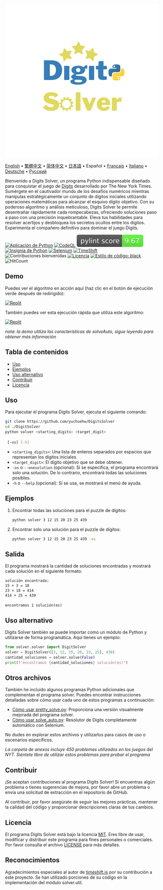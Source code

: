 <p align="center">
    <picture>
      <img 
        src="https://raw.githubusercontent.com/yuchuehw/DigitsSolver/main/new_logo.png" 
        alt="Icono de Digits Solver"
        width="500"
       />
    </picture>
<p>

[English](README.md)
 • [繁體中文](README_zh-TW.md)
 • [简体中文](README_zh-CN.md)
 • [日本語](README_ja.md)
 • Español
 • [Français](README_fr.md)
 • [Italiano](README_it.md)
 • [Deutsche](README_de.md)
 • [Русский](README_ru.md)

Bienvenido a Digits Solver, un programa Python indispensable diseñado para conquistar el juego de [Digits](https://www.nytimes.com/games/digits) desarrollado por The New York Times. Sumérgete en el cautivador mundo de los desafíos numéricos mientras manipulas estratégicamente un conjunto de dígitos iniciales utilizando operaciones matemáticas para alcanzar el esquivo dígito objetivo. Con su poderoso algoritmo y análisis meticuloso, Digits Solver te permite desentrañar rápidamente cada rompecabezas, ofreciendo soluciones paso a paso con una precisión inquebrantable. Eleva tus habilidades para resolver acertijos y desbloquea los secretos ocultos entre los dígitos. Experimenta el compañero definitivo para dominar el juego Digits.

[![Aplicación de Python](https://github.com/yuchuehw/DigitsSolver/actions/workflows/python-app.yml/badge.svg)](https://github.com/yuchuehw/DigitsSolver/actions/workflows/python-app.yml)
[![CodeQL](https://github.com/yuchuehw/DigitsSolver/actions/workflows/github-code-scanning/codeql/badge.svg)](https://github.com/yuchuehw/DigitsSolver/actions/workflows/github-code-scanning/codeql)
[![Puntuación PyLint](https://raw.githubusercontent.com/yuchuehw/DigitsSolver/main/pylint_badge.svg)](pylint.out)
<br>
[![Insignia de Python](https://img.shields.io/badge/Python-3776AB?style=flat&for-the-badge&logo=python&logoColor=white)](https://www.python.org/)
[![Selenium](https://img.shields.io/badge/Selenium-grey.svg?style=flat&logo=selenium)](https://www.selenium.dev/)
[![TimeShift](https://img.shields.io/badge/TimeShift.js-grey.svg?style=flat&logo=javascript)](https://github.com/plaa/TimeShift-js)
![Contribuciones bienvenidas](https://img.shields.io/badge/contribuciones-welcome-brightgreen.svg?style=flat&color=pink)
[![Licencia](https://img.shields.io/github/license/yuchuehw/DigitsSolver?style=flat&color=yellow)](LICENSE.md)
[![Estilo de código: black](https://img.shields.io/badge/code%20style-black-000000.svg)](https://github.com/psf/black)
![HitCount](https://hits.dwyl.com/yuchuehw/DigitsSolver.svg?style=flat)

## Demo
Puedes ver el algoritmo en acción aquí (haz clic en el botón de ejecución verde después de redirigido):

[![Replit](https://img.shields.io/badge/DEMO-REPL.IT-purple.svg?style=flat&logo=replit)](https://replit.com/@yuchuehw/DigitsSolver)

También puedes ver esta ejecución rápida que utiliza este algoritmo:

[![Replit](https://img.shields.io/badge/DEMO-YOUTUBE-purple.svg?style=flat&logo=youtube)](https://www.youtube.com/watch?v=se2OdZnEHHA)

*nota: la demo utiliza las características de solveAuto, sigue leyendo para obtener más información*
## Tabla de contenidos
- [Uso](#uso)
- [Ejemplos](#ejemplos)
- [Uso alternativo](#uso-alternativo)
- [Contribuir](#contribuir)
- [Licencia](#licencia)


## Uso

Para ejecutar el programa Digits Solver, ejecuta el siguiente comando:

```bash
git clone https://github.com/yuchuehw/DigitsSolver
cd ./DigitSolver
python solver <starting_digits> <target_digit>

 [-os] [-h]
```

- `<starting_digits>`: Una lista de enteros separados por espacios que representan los dígitos iniciales.
- `<target_digit>`: El dígito objetivo que se debe obtener.
- `-os` o `--onesolution` (opcional): Si se especifica, el programa encontrará solo una solución. De lo contrario, encontrará todas las soluciones posibles.
- -`h` o `--help` (opcional): Si se usa, se mostrará el menú de ayuda.

## Ejemplos

1. Encontrar todas las soluciones para el puzzle de dígitos:
   ```bash
   python solver 3 12 15 20 23 25 439
   ```

2. Encontrar solo una solución para el puzzle de dígitos:
   ```bash
   python solver 3 12 15 20 23 25 439 -os
   ```

## Salida

El programa mostrará la cantidad de soluciones encontradas y mostrará cada solución en el siguiente formato:

```
solución encontrada:
15 + 3 = 18
23 × 18 = 414
414 + 25 = 439

encontramos 1 solución(es)
```

## Uso alternativo
Digits Solver también se puede importar como un módulo de Python y utilizarse de forma programática. Aquí tienes un ejemplo:
```python
from solver.solver import DigitSolver
solver = DigitSolver([3, 12, 15, 20, 23, 25], 439)
cantidad_soluciones = solver.solve(False)
print(f"encontramos {cantidad_soluciones} solución(es)")
```
## Otros archivos

También he incluido algunos programas Python adicionales que complementan el programa solver. Puedes encontrar instrucciones detalladas sobre cómo usar cada uno de estos programas a continuación:

- [Cómo usar pretty_solve.py](prettySolve.md): Proporciona una versión visualmente mejorada del programa solver.
- [Cómo usar solve_auto.py](solveAuto.md): Resolutor de Digits completamente automático con Selenium.

No dudes en explorar estos archivos y utilizarlos para casos de uso o escenarios específicos.

*La carpeta de anexos incluye 450 problemas utilizados en los juegos del NYT. Siéntete libre de utilizar estos problemas para probar el programa*

## Contribuir

¡Se aceptan contribuciones al programa Digits Solver! Si encuentras algún problema o tienes sugerencias de mejora, por favor abre un problema o envía una solicitud de extracción en el repositorio de GitHub.

Al contribuir, por favor asegúrate de seguir las mejores prácticas, mantener la calidad del código y proporcionar descripciones claras de tus cambios.

## Licencia

El programa Digits Solver está bajo la licencia [MIT](https://choosealicense.com/licenses/mit/). Eres libre de usar, modificar y distribuir este programa para fines personales o comerciales. Por favor consulta el archivo [LICENSE](LICENSE.md) para más detalles.

## Reconocimientos

Agradecimientos especiales al autor de [timeshift.js](https://github.com/plaa/TimeShift-js) por su contribución a este proyecto. Se han utilizado porciones de su código en la implementación del módulo solver.util.
